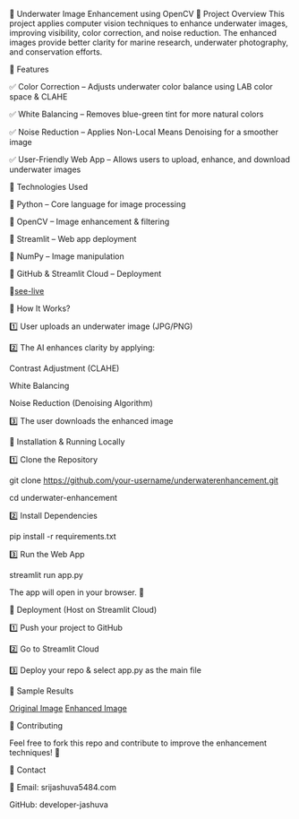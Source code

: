 🌊 Underwater Image Enhancement using OpenCV 🚀 Project Overview This project applies computer vision techniques to enhance underwater images, improving visibility, color correction, and noise reduction. The enhanced images provide better clarity for marine research, underwater photography, and conservation efforts.

📌 Features

  ✅ Color Correction – Adjusts underwater color balance using LAB color space & CLAHE

  ✅ White Balancing – Removes blue-green tint for more natural colors

  ✅ Noise Reduction – Applies Non-Local Means Denoising for a smoother image

  ✅ User-Friendly Web App – Allows users to upload, enhance, and download underwater images

📌 Technologies Used

🔹 Python – Core language for image processing

🔹 OpenCV – Image enhancement & filtering

🔹 Streamlit – Web app deployment

🔹 NumPy – Image manipulation

🔹 GitHub & Streamlit Cloud – Deployment

🚩[see-live](https://underwater-image-enhancement-app-nmby2h3arvwspnu3lk9epg.streamlit.app/)

📌 How It Works?

1️⃣ User uploads an underwater image (JPG/PNG)

2️⃣ The AI enhances clarity by applying:

   Contrast Adjustment (CLAHE)

   White Balancing

   Noise Reduction (Denoising Algorithm)
   
3️⃣ The user downloads the enhanced image

📌 Installation & Running Locally

1️⃣ Clone the Repository

  git clone https://github.com/your-username/underwaterenhancement.git
  
  cd underwater-enhancement
  
2️⃣ Install Dependencies

  pip install -r requirements.txt
  
3️⃣ Run the Web App

  streamlit run app.py
  
The app will open in your browser. 🎯

📌 Deployment (Host on Streamlit Cloud)

1️⃣ Push your project to GitHub

2️⃣ Go to Streamlit Cloud

3️⃣ Deploy your repo & select app.py as the main file

📌 Sample Results

[Original Image](https://github.com/developer-jashuva/Underwater-Image-Enhancement-App/blob/main/underwaterSpec.jpg)  [Enhanced Image](https://github.com/developer-jashuva/Underwater-Image-Enhancement-App/blob/main/enhanced-underwater.jpg)

📌 Contributing

Feel free to fork this repo and contribute to improve the enhancement techniques! 🚀

📌 Contact

📧 Email: srijashuva5484.com 

GitHub: developer-jashuva
